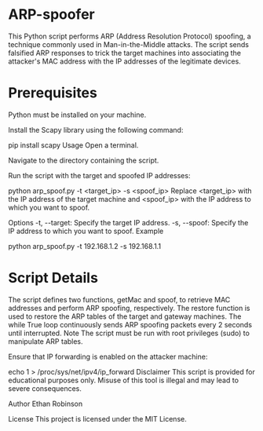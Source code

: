 # ARP-spoofer


This Python script performs ARP (Address Resolution Protocol) spoofing, a technique commonly used in Man-in-the-Middle attacks. The script sends falsified ARP responses to trick the target machines into associating the attacker's MAC address with the IP addresses of the legitimate devices.

# Prerequisites
Python must be installed on your machine.

Install the Scapy library using the following command:



pip install scapy
Usage
Open a terminal.

Navigate to the directory containing the script.

Run the script with the target and spoofed IP addresses:



python arp_spoof.py -t <target_ip> -s <spoof_ip>
Replace <target_ip> with the IP address of the target machine and <spoof_ip> with the IP address to which you want to spoof.

Options
-t, --target: Specify the target IP address.
-s, --spoof: Specify the IP address to which you want to spoof.
Example


python arp_spoof.py -t 192.168.1.2 -s 192.168.1.1
# Script Details
The script defines two functions, getMac and spoof, to retrieve MAC addresses and perform ARP spoofing, respectively.
The restore function is used to restore the ARP tables of the target and gateway machines.
The while True loop continuously sends ARP spoofing packets every 2 seconds until interrupted.
Note
The script must be run with root privileges (sudo) to manipulate ARP tables.

Ensure that IP forwarding is enabled on the attacker machine:



echo 1 > /proc/sys/net/ipv4/ip_forward
Disclaimer
This script is provided for educational purposes only. Misuse of this tool is illegal and may lead to severe consequences.

Author
Ethan Robinson

License
This project is licensed under the MIT License.